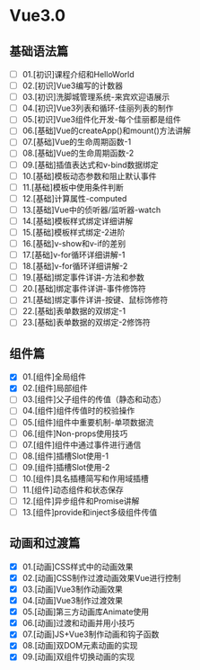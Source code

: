 # Vue3.0

## 基础语法篇

- [ ] 01.[初识]课程介绍和HelloWorld
- [ ] 02.[初识]Vue3编写的计数器
- [ ] 03.[初识]洗脚城管理系统-来宾欢迎语展示
- [ ] 04.[初识]Vue3列表和循环-佳丽列表的制作
- [ ] 05.[初识]Vue3组件化开发-每个佳丽都是组件
- [ ] 06.[基础]Vue的createApp()和mount()方法讲解
- [ ] 07.[基础]Vue的生命周期函数-1
- [ ] 08.[基础]Vue的生命周期函数-2
- [ ] 09.[基础]插值表达式和v-bind数据绑定
- [ ] 10.[基础]模板动态参数和阻止默认事件
- [ ] 11.[基础]模板中使用条件判断
- [ ] 12.[基础]计算属性-computed
- [ ] 13.[基础]Vue中的侦听器/监听器-watch
- [ ] 14.[基础]模板样式绑定详细讲解
- [ ] 15.[基础]模板样式绑定-2进阶
- [ ] 16.[基础]v-show和v-if的差别
- [ ] 17.[基础]v-for循环详细讲解-1
- [ ] 18.[基础]v-for循环详细讲解-2
- [ ] 19.[基础]绑定事件详讲-方法和参数
- [ ] 20.[基础]绑定事件详讲-事件修饰符
- [ ] 21.[基础]绑定事件详讲-按键、鼠标饰修符
- [ ] 22.[基础]表单数据的双绑定-1
- [ ] 23.[基础]表单数据的双绑定-2修饰符

## 组件篇

- [x] 01.[组件]全局组件
- [x] 02.[组件]局部组件
- [ ] 03.[组件]父子组件的传值（静态和动态）
- [ ] 04.[组件]组件传值时的校验操作
- [ ] 05.[组件]组件中重要机制-单项数据流
- [ ] 06.[组件]Non-props使用技巧
- [ ] 07.[组件]组件中通过事件进行通信
- [ ] 08.[组件]插槽Slot使用-1
- [ ] 09.[组件]插槽Slot使用-2
- [ ] 10.[组件]具名插槽简写和作用域插槽
- [ ] 11.[组件]动态组件和状态保存
- [ ] 12.[组件]异步组件和Promise讲解
- [ ] 13.[组件]provide和inject多级组件传值

## 动画和过渡篇

- [x] 01.[动画]CSS样式中的动画效果
- [x] 02.[动画]CSS制作过渡动画效果Vue进行控制
- [x] 03.[动画]Vue3制作动画效果
- [x] 04.[动画]Vue3制作过渡效果
- [x] 05.[动画]第三方动画库Animate使用
- [x] 06.[动画]过渡和动画并用小技巧
- [x] 07.[动画]JS+Vue3制作动画和钩子函数
- [x] 08.[动画]双DOM元素动画的实现
- [x] 09.[动画]双组件切换动画的实现
